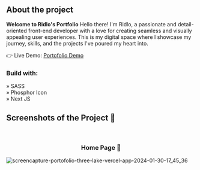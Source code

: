 <h2>About the project</h2>

<p><b> Welcome to Ridlo's Portfolio</b>
Hello there! I'm Ridlo, a passionate and detail-oriented front-end developer with a love for creating seamless and visually appealing user experiences. This is my digital space where I showcase my journey, skills, and the projects I've poured my heart into.</p>

👉 Live Demo: <a href='https://portofolio-three-lake.vercel.app/'>Portofolio Demo</a>

<h3>Build with:</h3>

» SASS <br>
» Phosphor Icon <br>
» Next JS

<h2>Screenshots of the Project 📸</h2>
<br>
<h3 align='center'>Home Page 🏡</h3>
<!-- <img src="./public/sc.png" alt="HomePage"> -->

![screencapture-portofolio-three-lake-vercel-app-2024-01-30-17_45_36](https://github.com/RidloGhifary/portofolio/assets/117726043/523b6a73-af71-4718-a9fd-1e58d8f173cf)
